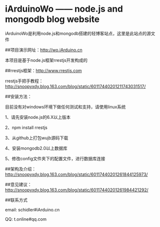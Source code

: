 # iArduinoWo —— node.js and mongodb blog website

  iArduinoWo是利用node.js和mongodb搭建的轻博客站点，这里是此站点的源文件

##项目演示网址：http://wo.iArduino.cn

  本项目是基于node.js框架rrestjs开发构成的

##rrestjs框架：http://www.rrestjs.com
 
  rrestjs手把手教程： http://snoopyxdy.blog.163.com/blog/static/60117440201211743031517/

##安装方法：

  目前没有对windows环境下做任何测试和支持，请使用linux系统

  1、请先安装node.js的6.X以上版本
  
  2、npm install rrestjs

  3、从github上打包wujb源码下载  

  4、安装mongodb2.0以上数据库

  5、修改config文件夹下的配置文件，进行数据库连接

##架构及介绍：http://snoopyxdy.blog.163.com/blog/static/60117440201261844125973/

##意见建议：http://snoopyxdy.blog.163.com/blog/static/60117440201261984421292/

##联系方式

  email: schidler#iArduino.cn

  QQ: t.online#qq.com
